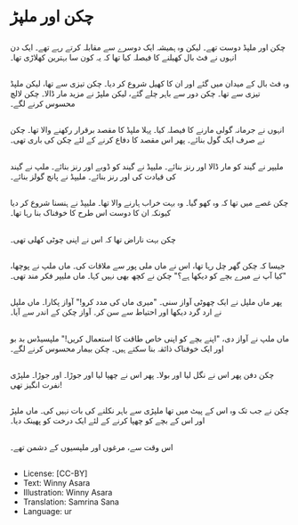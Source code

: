 # چکن اور ملپڑ

##
چکن اور ملپڈ دوست تھے۔ لیکن وہ ہمیشہ ایک دوسرے سے مقابلہ کرتے رہے تھے۔ ایک دن انہوں نے فٹ بال کھیلنے کا فیصلہ کیا تھا کہ یہ کون سا بہترین کھلاڑی تھا۔

##
وہ فٹ بال کے میدان میں گئے اور ان کا کھیل شروع کر دیا۔ چکن تیزی سے تھا، لیکن ملپڈ تیزی سے تھا۔ چکن دور سے باہر چلے گئے، لیکن ملپڑ نے مزید مار ڈالا۔ چکن لالچ محسوس کرنے لگے۔

##
انہوں نے جرمانہ گولی مارنے کا فیصلہ کیا۔ پہلا ملپڈ کا مقصد برقرار رکھنے والا تھا۔ چکن نے صرف ایک گول بنائے۔ پھر اس مقصد کا دفاع کرنے کے لئے چکن کی باری تھی۔

##
ملیپر نے گیند کو مار ڈالا اور رنز بنائے۔ ملیپڈ نے گیند کو ڈوبے اور رنز بنائے۔ ملپ نے گیند کی قیادت کی اور رنز بنائے۔ ملیپڈ نے پانچ گولز بنائے۔

##
چکن غصے میں تھا کہ وہ کھو گیا۔ وہ بہت خراب ہارنے والا تھا۔ ملیپڈ نے ہنسنا شروع کر دیا کیونکہ ان کا دوست اس طرح کا خوفناک بنا رہا تھا۔

##
چکن بہت ناراض تھا کہ اس نے اپنی چوٹی کھلی تھی۔

##
جیسا کہ چکن گھر چل رہا تھا، اس نے ماں ملی پور سے ملاقات کی۔ ماں ملپ نے پوچھا، "کیا آپ نے میرے بچے کو دیکھا ہے؟" چکن نے کچھ بھی نہیں کہا۔ ماں ملیپر فکر مند تھی۔

##
پھر ماں ملپل نے ایک چھوٹی آواز سنی۔ "میری ماں کی مدد کرو!" آواز پکارا۔ ماں ملپل نے ارد گرد دیکھا اور احتیاط سے سن کر۔ آواز چکن کے اندر سے آیا۔

##
ماں ملپ نے آواز دی، "اپنے بچے کو اپنی خاص طاقت کا استعمال کریں!" ملپسیڈس بد بو اور ایک خوفناک ذائقہ بنا سکتے ہیں۔ چکن بیمار محسوس کرنے لگے۔

##
چکن دفن پھر اس نے نگل لیا اور بولا۔ پھر اس نے چھپا لیا اور جوڑا۔ اور جوڑا۔ ملپڑی نفرت انگیز تھی!

##
چکن نے جب تک وہ اس کے پیٹ میں تھا ملپڑی سے باہر نکلنے کی بات نہیں کی۔ ماں ملپڑ اور اس کے بچے کو چھپا کرنے کے لئے ایک درخت کو پھینک دیا۔

##
اس وقت سے، مرغوں اور ملپسیوں کے دشمن تھے۔

##
* License: [CC-BY]
* Text: Winny Asara
* Illustration: Winny Asara
* Translation: Samrina Sana
* Language: ur
